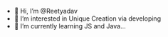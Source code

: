 - 👋 Hi, I’m @Reetyadav
- 👀 I’m interested in Unique Creation via developing
- 🌱 I’m currently learning JS and Java...
<!---
Reetyadav/Reetyadav is a ✨ special ✨ repository because its `README.md` (this file) appears on your GitHub profile.
You can click the Preview link to take a look at your changes.
--->
